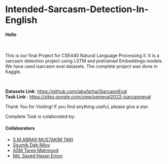 # Intended-Sarcasm-Detection-In-English

<h4> Hello </h3><br>
<p> This is our final Project for CSE440 Natural Language Processing II. It is a sarcasm detection project using LSTM and pretrained Embeddings models. We have used isarcasm eval datasets. The complete project was done in Kaggle. </p><br>

<b>Datasets Link</b>: https://github.com/iabufarha/iSarcasmEval <br>
<b> Task Link </b>: https://sites.google.com/view/semeval2022-isarcasmeval <br>

Thank You for Visiting! If you find anything useful, please give a star. <br>

Complete Task is colaborated by: <br>
<h4>Collaborators</h4>
<ul>
  <li><a href="https://github.com/Abrar-Mustakim">S.M.ABRAR MUSTAKIM TAKI</a></li>
  <li><a href="https://github.com/S18-Niloy">Soumik Deb Niloy</a></li>
  <li><a href="https://github.com/Eddie2111">ASM Tareq Mahmood</a></li>
  <li><a href="https://github.com/emonoo">Md. Sayed Hasan Emon</a></li>
</ul>